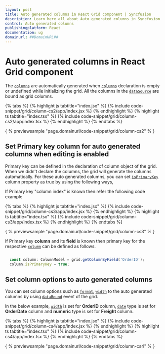 ```yaml
---
layout: post
title: Auto generated columns in React Grid component | Syncfusion
description: Learn here all about Auto generated columns in Syncfusion React Grid component of Syncfusion Essential JS 2 and more.
control: Auto generated columns 
publishingplatform: React
documentation: ug
domainurl: ##DomainURL##
---
```


# Auto generated columns in React Grid component

The [`columns`](https://ej2.syncfusion.com/angular/documentation/api/grid/column/) are automatically generated when [`columns`](https://ej2.syncfusion.com/angular/documentation/api/grid/column/) declaration is empty or undefined while initializing the grid.
All the columns in the [`dataSource`](https://ej2.syncfusion.com/angular/documentation/api/grid/#datasource) are bound as grid columns.

{% tabs %}
{% highlight js tabtitle="index.jsx" %}
{% include code-snippet/grid/column-cs2/app/index.jsx %}
{% endhighlight %}
{% highlight ts tabtitle="index.tsx" %}
{% include code-snippet/grid/column-cs2/app/index.tsx %}
{% endhighlight %}
{% endtabs %}

{ % previewsample "page.domainurl/code-snippet/grid/column-cs2" % }

## Set Primary key column for auto generated columns when editing is enabled

Primary key can be defined in the declaration of column object of the grid. When we didn't declare the columns, the grid will generate the columns automatically. For these auto generated columns, you can set [`isPrimaryKey`](https://ej2.syncfusion.com/angular/documentation/api/grid/column/#isprimarykey) column property as true by using the following ways,

If Primary key "column index" is known then refer the following code example

{% tabs %}
{% highlight js tabtitle="index.jsx" %}
{% include code-snippet/grid/column-cs3/app/index.jsx %}
{% endhighlight %}
{% highlight ts tabtitle="index.tsx" %}
{% include code-snippet/grid/column-cs3/app/index.tsx %}
{% endhighlight %}
{% endtabs %}

{ % previewsample "page.domainurl/code-snippet/grid/column-cs3" % }

If Primary key **column** and its **field** is known then primary key for the respective [`column`](https://ej2.syncfusion.com/documentation/api/grid/column/) can be defined as follows.

```typescript

  const column: ColumnModel = grid.getColumnByField('OrderID');
  column.isPrimaryKey = true;

```

## Set column options to auto generated columns

You can set column options such as [`format`](https://ej2.syncfusion.com/angular/documentation/api/grid/column/#format), [`width`](https://ej2.syncfusion.com/angular/documentation/api/grid/column/#width) to the auto generated columns by using [`dataBound`](https://ej2.syncfusion.com/angular/documentation/api/grid/#databound) event of the grid.

In the below example, [`width`](https://ej2.syncfusion.com/angular/documentation/api/grid/column/#width) is set for **OrderID** column, [`date`](../../common/internationalization/#date-formatting) type is set for **OrderDate** column and **numeric** type is set for **Freight** column.

{% tabs %}
{% highlight js tabtitle="index.jsx" %}
{% include code-snippet/grid/column-cs4/app/index.jsx %}
{% endhighlight %}
{% highlight ts tabtitle="index.tsx" %}
{% include code-snippet/grid/column-cs4/app/index.tsx %}
{% endhighlight %}
{% endtabs %}

{ % previewsample "page.domainurl/code-snippet/grid/column-cs4" % }